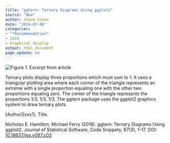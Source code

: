 ```yaml
---
title: "ggtern: Ternary Diagrams Using ggplot2"
source: "New"
author: Steve Simon
date: "2024-07-06"
categories:
- "*Recommendation"
- 2024
- Graphical display
output: html_document
page_update: no
---
```


![Figure 1. Excerpt from article](http://www.pmean.com/new-images/24/ternary-plots-in-r-01.png)

<div class="notes">

Ternary plots display three proportions which must sum to 1. It uses a triangular plotting area where each corner of the triangle represents an extreme with a single proportion equaling one with the other two proportions equaling zero. The center of the triangle represents the proportions 1/3, 1/3, 1/3. The ggtern package uses the ggplot2 graphics system to draw ternary plots.

[Author][xxx1]. Title.

Nicholas E. Hamilton, Michael Ferry (2018). ggtern: Ternary Diagrams Using ggplot2. Journal of Statistical Software, Code Snippets, 87(3), 1–17. DOI: [10.18637/jss.v087.c03][ham1]

[ham1]: https://doi.org/10.18637/jss.v087.c03

</div>

